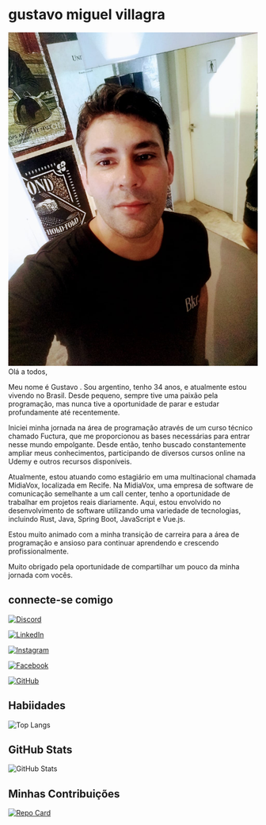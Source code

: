 # gustavo miguel villagra
![Gustavo Miguel Villagra](/utils/assest/foto-gustavo.jpg) Olá a todos,

Meu nome é Gustavo . Sou argentino, tenho 34 anos, e atualmente estou vivendo no Brasil. Desde pequeno, sempre tive uma paixão pela programação, mas nunca tive a oportunidade de parar e estudar profundamente até recentemente.

Iniciei minha jornada na área de programação através de um curso técnico chamado Fuctura, que me proporcionou as bases necessárias para entrar nesse mundo empolgante. Desde então, tenho buscado constantemente ampliar meus conhecimentos, participando de diversos cursos online na Udemy e outros recursos disponíveis.

Atualmente, estou atuando como estagiário em uma multinacional chamada MidiaVox, localizada em Recife. Na MidiaVox, uma empresa de software de comunicação semelhante a um call center, tenho a oportunidade de trabalhar em projetos reais diariamente. Aqui, estou envolvido no desenvolvimento de software utilizando uma variedade de tecnologias, incluindo Rust, Java, Spring Boot, JavaScript e Vue.js.

Estou muito animado com a minha transição de carreira para a área de programação e ansioso para continuar aprendendo e crescendo profissionalmente.

Muito obrigado pela oportunidade de compartilhar um pouco da minha jornada com vocês.
## connecte-se comigo 
[![Discord](https://img.shields.io/badge/Discord-7289DA?style=for-the-badge&logo=discord&logoColor=white)](https://discord.com/channels/gustavovillagra/)

[![LinkedIn](https://img.shields.io/badge/LinkedIn-0077B5?style=for-the-badge&logo=linkedin&logoColor=white)](https://www.linkedin.com/in/gustavo-miguel-villagra-673297245/)

[![Instagram](https://img.shields.io/badge/-Instagram-fff?style=for-the-badge&logo=instagram)](https://www.instagram.com/latinoamericano89/)

[![Facebook](https://img.shields.io/badge/Facebook-1877F2?style=for-the-badge&logo=facebook&logoColor=white)](https://www.facebook.com/gustavo.villagra.583/)

[![GitHub](https://img.shields.io/badge/GitHub-100000?style=for-the-badge&logo=github&logoColor=white)](https://github.com/gustavovilagra)

## Habiidades 

![Top Langs](https://github-readme-stats-git-masterrstaa-rickstaa.vercel.app/api/top-langs/?username=gustavovilagra&bg_color=000&border_color=30A3DC&title_color=E94D5F&text_color=FFF)

## GitHub Stats

![GitHub Stats](https://github-readme-stats.vercel.app/api?username=SEUUSERNAME&theme=transparent&bg_color=000&border_color=30A3DC&show_icons=true&icon_color=30A3DC&title_color=E94D5F&text_color=FFF)

## Minhas Contribuições

[![Repo Card](https://github-readme-stats.vercel.app/api/pin/?username=gustavovilagra&repo=dio-lab-open-source-gustavo&bg_color=000&border_color=30A3DC&show_icons=true&icon_color=30A3DC&title_color=E94D5F&text_color=FFF)](https://github.com/gustavovilagra/dio-lab-open-source-gustavo)

